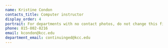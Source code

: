 ```yaml
---
name: Kristine Condon
contacts_title: Computer instructor
display_order: 4
portrait: For departments with no contact photos, do not change this field.
phone: 815-802-8216
email: kcondon@kcc.edu
department_email: continuinged@kcc.edu
---
```

